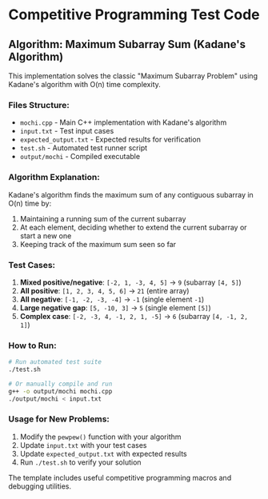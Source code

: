 # Competitive Programming Test Code

## Algorithm: Maximum Subarray Sum (Kadane's Algorithm)

This implementation solves the classic "Maximum Subarray Problem" using Kadane's algorithm with O(n) time complexity.

### Files Structure:
- `mochi.cpp` - Main C++ implementation with Kadane's algorithm
- `input.txt` - Test input cases
- `expected_output.txt` - Expected results for verification
- `test.sh` - Automated test runner script
- `output/mochi` - Compiled executable

### Algorithm Explanation:
Kadane's algorithm finds the maximum sum of any contiguous subarray in O(n) time by:
1. Maintaining a running sum of the current subarray
2. At each element, deciding whether to extend the current subarray or start a new one
3. Keeping track of the maximum sum seen so far

### Test Cases:
1. **Mixed positive/negative**: `[-2, 1, -3, 4, 5]` → `9` (subarray `[4, 5]`)
2. **All positive**: `[1, 2, 3, 4, 5, 6]` → `21` (entire array)
3. **All negative**: `[-1, -2, -3, -4]` → `-1` (single element `-1`)
4. **Large negative gap**: `[5, -10, 3]` → `5` (single element `[5]`)
5. **Complex case**: `[-2, -3, 4, -1, 2, 1, -5]` → `6` (subarray `[4, -1, 2, 1]`)

### How to Run:
```bash
# Run automated test suite
./test.sh

# Or manually compile and run
g++ -o output/mochi mochi.cpp
./output/mochi < input.txt
```

### Usage for New Problems:
1. Modify the `pewpew()` function with your algorithm
2. Update `input.txt` with your test cases
3. Update `expected_output.txt` with expected results
4. Run `./test.sh` to verify your solution

The template includes useful competitive programming macros and debugging utilities.
